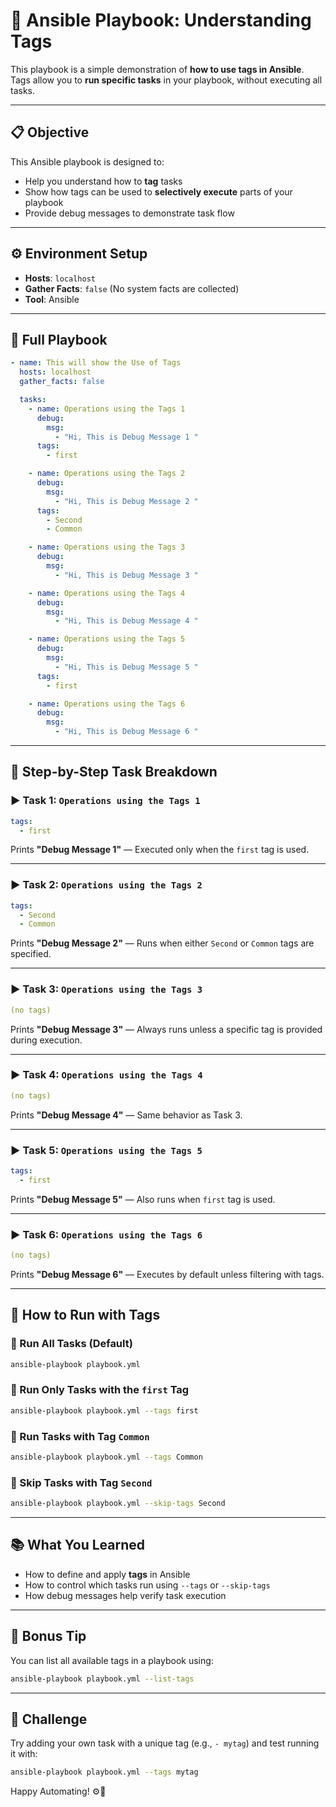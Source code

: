 
# 🧪 Ansible Playbook: Understanding Tags

This playbook is a simple demonstration of **how to use tags in Ansible**. Tags allow you to **run specific tasks** in your playbook, without executing all tasks.

---

## 📋 Objective

This Ansible playbook is designed to:
- Help you understand how to **tag** tasks
- Show how tags can be used to **selectively execute** parts of your playbook
- Provide debug messages to demonstrate task flow

---

## ⚙️ Environment Setup

- **Hosts**: `localhost`
- **Gather Facts**: `false` (No system facts are collected)
- **Tool**: Ansible

---

## 📄 Full Playbook

```yaml
- name: This will show the Use of Tags
  hosts: localhost
  gather_facts: false

  tasks:
    - name: Operations using the Tags 1
      debug: 
        msg:
          - "Hi, This is Debug Message 1 "
      tags:
        - first

    - name: Operations using the Tags 2
      debug: 
        msg:
          - "Hi, This is Debug Message 2 "
      tags:
        - Second
        - Common

    - name: Operations using the Tags 3
      debug: 
        msg:
          - "Hi, This is Debug Message 3 "

    - name: Operations using the Tags 4
      debug: 
        msg:
          - "Hi, This is Debug Message 4 "

    - name: Operations using the Tags 5
      debug: 
        msg:
          - "Hi, This is Debug Message 5 "
      tags:
        - first

    - name: Operations using the Tags 6
      debug: 
        msg:
          - "Hi, This is Debug Message 6 "
```

---

## 🧠 Step-by-Step Task Breakdown

### ▶️ Task 1: `Operations using the Tags 1`

```yaml
tags:
  - first
```
Prints **"Debug Message 1"** — Executed only when the `first` tag is used.

---

### ▶️ Task 2: `Operations using the Tags 2`

```yaml
tags:
  - Second
  - Common
```
Prints **"Debug Message 2"** — Runs when either `Second` or `Common` tags are specified.

---

### ▶️ Task 3: `Operations using the Tags 3`

```yaml
(no tags)
```
Prints **"Debug Message 3"** — Always runs unless a specific tag is provided during execution.

---

### ▶️ Task 4: `Operations using the Tags 4`

```yaml
(no tags)
```
Prints **"Debug Message 4"** — Same behavior as Task 3.

---

### ▶️ Task 5: `Operations using the Tags 5`

```yaml
tags:
  - first
```
Prints **"Debug Message 5"** — Also runs when `first` tag is used.

---

### ▶️ Task 6: `Operations using the Tags 6`

```yaml
(no tags)
```
Prints **"Debug Message 6"** — Executes by default unless filtering with tags.

---

## 🚀 How to Run with Tags

### 🔸 Run All Tasks (Default)

```bash
ansible-playbook playbook.yml
```

### 🔹 Run Only Tasks with the `first` Tag

```bash
ansible-playbook playbook.yml --tags first
```

### 🔹 Run Tasks with Tag `Common`

```bash
ansible-playbook playbook.yml --tags Common
```

### 🔹 Skip Tasks with Tag `Second`

```bash
ansible-playbook playbook.yml --skip-tags Second
```

---

## 📚 What You Learned

- How to define and apply **tags** in Ansible
- How to control which tasks run using `--tags` or `--skip-tags`
- How debug messages help verify task execution

---

## 📎 Bonus Tip

You can list all available tags in a playbook using:

```bash
ansible-playbook playbook.yml --list-tags
```

---

## 🧩 Challenge

Try adding your own task with a unique tag (e.g., `- mytag`) and test running it with:

```bash
ansible-playbook playbook.yml --tags mytag
```

Happy Automating! ⚙️🐧

